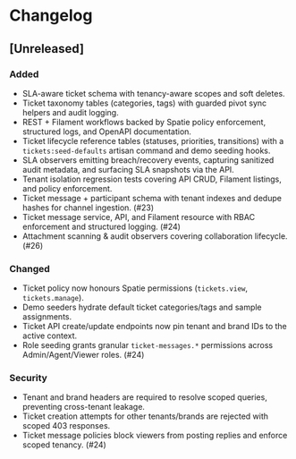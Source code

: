 # Changelog

## [Unreleased]
### Added
- SLA-aware ticket schema with tenancy-aware scopes and soft deletes.
- Ticket taxonomy tables (categories, tags) with guarded pivot sync helpers and audit logging.
- REST + Filament workflows backed by Spatie policy enforcement, structured logs, and OpenAPI documentation.
- Ticket lifecycle reference tables (statuses, priorities, transitions) with a `tickets:seed-defaults` artisan command and demo seeding hooks.
- SLA observers emitting breach/recovery events, capturing sanitized audit metadata, and surfacing SLA snapshots via the API.
- Tenant isolation regression tests covering API CRUD, Filament listings, and policy enforcement.
- Ticket message + participant schema with tenant indexes and dedupe hashes for channel ingestion. (#23)
- Ticket message service, API, and Filament resource with RBAC enforcement and structured logging. (#24)
- Attachment scanning & audit observers covering collaboration lifecycle. (#26)

### Changed
- Ticket policy now honours Spatie permissions (`tickets.view`, `tickets.manage`).
- Demo seeders hydrate default ticket categories/tags and sample assignments.
- Ticket API create/update endpoints now pin tenant and brand IDs to the active context.
- Role seeding grants granular `ticket-messages.*` permissions across Admin/Agent/Viewer roles. (#24)

### Security
- Tenant and brand headers are required to resolve scoped queries, preventing cross-tenant leakage.
- Ticket creation attempts for other tenants/brands are rejected with scoped 403 responses.
- Ticket message policies block viewers from posting replies and enforce scoped tenancy. (#24)
